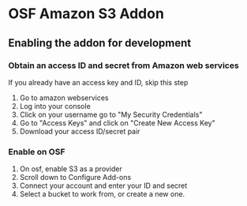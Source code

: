 # OSF Amazon S3 Addon


## Enabling the addon for development

### Obtain an access ID and secret from Amazon web services
If you already have an access key and ID, skip this step
1. Go to amazon webservices
2. Log into your console
3. Click on your username go to "My Security Credentials"
4. Go to "Access Keys" and click on "Create New Access Key"
5. Download your access ID/secret pair

### Enable on OSF
1. On osf, enable S3 as a provider
2. Scroll down to Configure Add-ons
3. Connect your account and enter your ID and secret
4. Select a bucket to work from, or create a new one.
